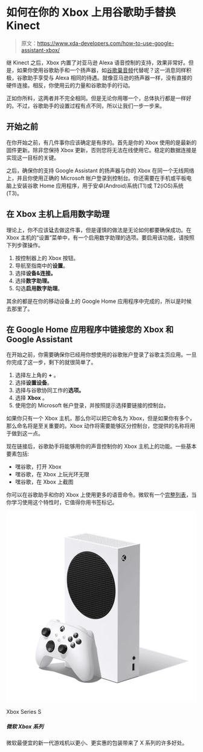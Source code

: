 # 如何在你的 Xbox 上用谷歌助手替换 Kinect

> 原文：<https://www.xda-developers.com/how-to-use-google-assistant-xbox/>

继 Kinect 之后，Xbox 内置了对亚马逊 Alexa 语音控制的支持，效果非常好。但是，如果你使用谷歌助手和一个扬声器，如[谷歌巢音频](https://www.xda-developers.com/google-nest-audio-review/)代替呢？这一消息同样积极，谷歌助手享受与 Alexa 相同的待遇。就像亚马逊的扬声器一样，没有直接的硬件连接。相反，你使用云的力量和谷歌助手的行动。

正如你所料，这两者并不完全相同。但是无论你用哪一个，总体执行都是一样好的。不过，谷歌助手的设置过程有点不同，所以让我们一步一步来。

## 开始之前

在你开始之前，有几件事你应该确定是有序的。首先是你的 Xbox 使用的是最新的固件更新。除非您保持 Xbox 更新，否则您将无法在线使用它。稳定的数据连接是实现这一目标的关键。

之后，确保你的支持 Google Assistant 的扬声器与你的 Xbox 在同一个无线网络上，并且你使用正确的 Microsoft 帐户登录到控制台。你还需要在手机或平板电脑上安装谷歌 Home 应用程序，用于安卓(Android)系统(T1)或 T2(iOS)系统(T3)。

## 在 Xbox 主机上启用数字助理

理论上，你不应该**让**去做这件事，但是谨慎的做法是无论如何都要确保成功。在 Xbox 主机的“设置”菜单中，有一个启用数字助理的选项。要启用该功能，请按照下列步骤操作。

1.  按控制器上的 Xbox 按钮。
2.  导航至指南中的**设置**。
3.  选择**设备&连接。**
4.  选择**数字助理。**
5.  勾选**启用数字助理**。

其余的都是在你的移动设备上的 Google Home 应用程序中完成的，所以是时候去那里了。

## 在 Google Home 应用程序中链接您的 Xbox 和 Google Assistant

在开始之前，你需要确保你已经用你想使用的谷歌账户登录了谷歌主页应用。一旦你完成了这一步，剩下的就很简单了。

1.  选择左上角的 **+** 。
2.  选择**设置设备**。
3.  选择与谷歌协同工作的**选项。**
4.  选择 **Xbox** 。
5.  使用您的 Microsoft 帐户登录，并按照提示选择要链接的控制台。

如果你只有一个 Xbox 主机，那么你可以把它命名为 Xbox，但是如果你有多个，那么命名将是至关重要的。Xbox 动作将需要能够区分控制台，您提供的名称将用于做到这一点。

现在链接后，谷歌助手将能够用你的声音控制你的 Xbox 主机上的功能。一些基本要素包括:

*   嘿谷歌，打开 Xbox
*   嘿谷歌，在 Xbox 上玩光环无限
*   嘿谷歌，在 Xbox 上截图

你可以在谷歌助手和你的 Xbox 上使用更多的语音命令。微软有一个[完整列表](https://support.xbox.com/en-GB/help/hardware-network/digital-assistant-voice-commands/voice-commands-with-digital-assistants)，当你学习使用这个特性时，它值得你用书签标记。

 <picture>![Microsoft's cheapest new-generation console brings many of the benefits of the Series X to the table in a smaller, more affordable package.](img/6df407f84d2c83d43b7b877dbeae30b4.png)</picture> 

Xbox Series S

##### 微软 Xbox 系列

微软最便宜的新一代游戏机以更小、更实惠的包装带来了 X 系列的许多好处。